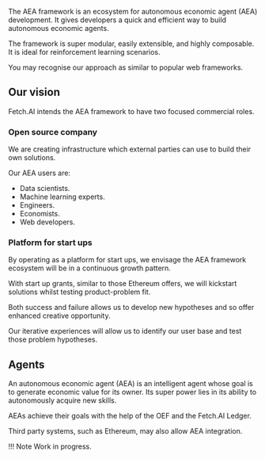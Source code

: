 The AEA framework is an ecosystem for autonomous economic agent (AEA) development. It gives developers a quick and efficient way to build autonomous economic agents. 

The framework is super modular, easily extensible, and highly composable. It is ideal for reinforcement learning scenarios. 

You may recognise our approach as similar to popular web frameworks.


## Our vision

Fetch.AI intends the AEA framework to have two focused commercial roles.

### Open source company

We are creating infrastructure which external parties can use to build their own solutions. 

Our AEA users are:

* Data scientists.
* Machine learning experts.
* Engineers.
* Economists.
* Web developers.


### Platform for start ups

By operating as a platform for start ups, we envisage the AEA framework ecosystem will be in a continuous growth pattern.

With start up grants, similar to those Ethereum offers, we will kickstart solutions whilst testing product-problem fit.

Both success and failure allows us to develop new hypotheses and so offer enhanced creative opportunity.

Our iterative experiences will allow us to identify our user base and test those problem hypotheses.



## Agents

An autonomous economic agent (AEA) is an intelligent agent whose goal is to generate economic value for its owner. Its super power lies in its ability to autonomously acquire new skills.

AEAs achieve their goals with the help of the OEF and the Fetch.AI Ledger. 

Third party systems, such as Ethereum, may also allow AEA integration.



!!!	Note
	Work in progress.


<br />


